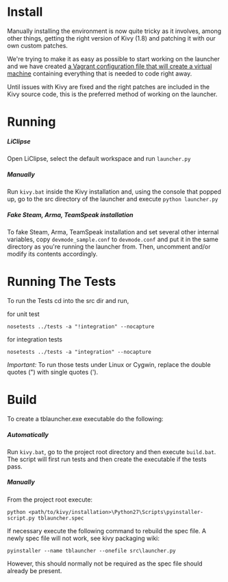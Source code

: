 # Install

Manually installing the environment is now quite tricky as it involves, among other things, getting the right version of Kivy (1.8) and patching it with our own custom patches.

We're trying to make it as easy as possible to start working on the launcher and we have created [a Vagrant configuration file that will create a virtual machine](https://bitbucket.org/tacbf_launcher/build_environment) containing everything that is needed to code right away.

Until issues with Kivy are fixed and the right patches are included in the Kivy source code, this is the preferred method of working on the launcher.
# Running

##### LiClipse
Open LiClipse, select the default workspace and run ```launcher.py```

##### Manually
Run ```kivy.bat``` inside the Kivy installation and, using the console that popped up, go to the src directory of the launcher and execute
`python launcher.py`

##### Fake Steam, Arma, TeamSpeak installation
To fake Steam, Arma, TeamSpeak installation and set several other internal variables, copy ```devmode_sample.conf``` to ```devmode.conf``` and put it in the same directory as you're running the launcher from. Then, uncomment and/or modify its contents accordingly.

# Running The Tests

To run the Tests cd into the src dir and run,

for unit test

`nosetests ../tests -a "!integration" --nocapture`

for integration tests

`nosetests ../tests -a "integration" --nocapture`

*Important:* To run those tests under Linux or Cygwin, replace the double
quotes (") with single quotes (').

# Build

To create a tblauncher.exe executable do the following:

##### Automatically
Run ```kivy.bat```, go to the project root directory and then execute ```build.bat```.
The script will first run tests and then create the executable if the tests pass.

##### Manually
From the project root
execute:

`python <path/to/kivy/installation>\Python27\Scripts\pyinstaller-script.py tblauncher.spec`

If necessary execute the following command to
rebuild the spec file. A newly spec file will not work, see kivy packaging wiki:

`pyinstaller --name tblauncher --onefile src\launcher.py`

However, this should normally not be required as the spec file should already be present.